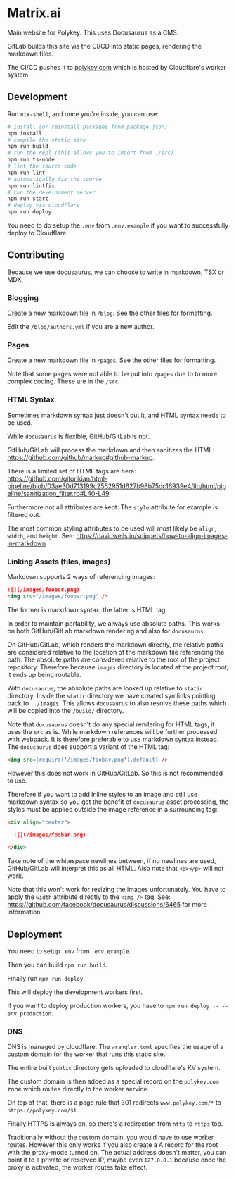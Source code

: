 # Matrix.ai

Main website for Polykey. This uses Docusaurus as a CMS.

GitLab builds this site via the CI/CD into static pages, rendering the markdown files.

The CI/CD pushes it to [polykey.com](https://polykey.com) which is hosted by Cloudflare's worker system.

## Development

Run `nix-shell`, and once you're inside, you can use:

```sh
# install (or reinstall packages from package.json)
npm install
# compile the static site
npm run build
# run the repl (this allows you to import from ./src)
npm run ts-node
# lint the source code
npm run lint
# automatically fix the source
npm run lintfix
# run the development server
npm run start
# deploy via cloudflare
npm run deploy
```

You need to do setup the `.env` from `.env.example` if you want to successfully deploy to Cloudflare.

## Contributing

Because we use docusaurus, we can choose to write in markdown, TSX or MDX.

### Blogging

Create a new markdown file in `/blog`. See the other files for formatting.

Edit the `/blog/authors.yml` if you are a new author.

### Pages

Create a new markdown file in `/pages`. See the other files for formatting.

Note that some pages were not able to be put into `/pages` due to to more complex coding. These are in the `/src`.

### HTML Syntax

Sometimes markdown syntax just doesn't cut it, and HTML syntax needs to be used.

While `docusaurus` is flexible, GitHub/GitLab is not.

GitHub/GitLab will process the markdown and then sanitizes the HTML: https://github.com/github/markup#github-markup.

There is a limited set of HTML tags are here: https://github.com/gjtorikian/html-pipeline/blob/03ae30d713199c2562951d627b98b75dc16939e4/lib/html/pipeline/sanitization_filter.rb#L40-L49

Furthermore not all attributes are kept. The `style` attribute for example is filtered out.

The most common styling attributes to be used will most likely be `align`, `width`, and `height`. See:  https://davidwells.io/snippets/how-to-align-images-in-markdown

### Linking Assets (files, images)

Markdown supports 2 ways of referencing images:

```md
![](/images/foobar.png)
<img src="/images/foobar.png" />
```

The former is markdown syntax, the latter is HTML tag.

In order to maintain portability, we always use absolute paths. This works on both GitHub/GitLab markdown rendering and also for `docusaurus`.

On GitHub/GitLab, which renders the markdown directly, the relative paths are considered relative to the location of the markdown file referencing the path. The absolute paths are considered relative to the root of the project repository. Therefore because `images` directory is located at the project root, it ends up being routable.

With `docusaurus`, the absolute paths are looked up relative to `static` directory. Inside the `static` directory we have created symlinks pointing back to `../images`. This allows `docusaurus` to also resolve these paths which will be copied into the `/build/` directory.

Note that `docusaurus` doesn't do any special rendering for HTML tags, it uses the `src` as is. While markdown references will be further processed with webpack. It is therefore preferable to use markdown syntax instead. The `docusaurus` does support a variant of the HTML tag:

```md
<img src={require('/images/foobar.png').default} />
```

However this does not work in GitHub/GitLab. So this is not recommended to use.

Therefore if you want to add inline styles to an image and still use markdown syntax so you get the benefit of `docusaurus` asset processing, the styles must be applied outside the image reference in a surrounding tag:

```md
<div align="center">

  ![](/images/foobar.png)

</div>
```

Take note of the whitespace newlines between, if no newlines are used, GitHub/GitLab will interpret this as all HTML. Also note that `<p></p>` will not work.

Note that this won't work for resizing the images unfortunately. You have to apply the `width` attribute directly to the `<img />` tag. See: https://github.com/facebook/docusaurus/discussions/6465 for more information.

## Deployment

You need to setup `.env` from `.env.example`.

Then you can build `npm run build`.

Finally run `npm run deploy`.

This will deploy the development workers first.

If you want to deploy production workers, you have to `npm run deploy -- --env production`.

### DNS

DNS is managed by cloudflare. The `wrangler.toml` specifies the usage of a custom domain for the worker that runs this static site.

The entire built `public` directory gets uploaded to cloudflare's KV system.

The custom domain is then added as a special record on the `polykey.com` zone which routes directly to the worker service.

On top of that, there is a page rule that 301 redirects `www.polykey.com/*` to `https://polykey.com/$1`.

Finally HTTPS is always on, so there's a redirection from `http` to `https` too.

Traditionally without the custom domain, you would have to use worker routes. However this only works if you also create a A record for the root with the proxy-mode turned on. The actual address doesn't matter, you can point it to a private or reserved IP, maybe even `127.0.0.1` because once the proxy is activated, the worker routes take effect.
